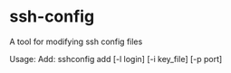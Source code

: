 # ssh-config
A tool for modifying ssh config files

Usage:
  Add:
    sshconfig add <Host alias> <Hostname> [-l login] [-i key_file] [-p port]
